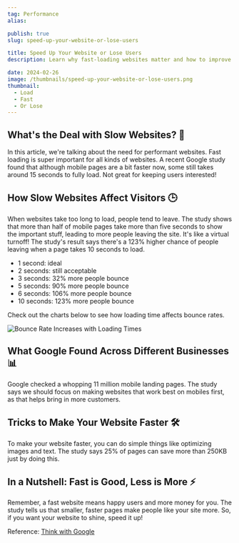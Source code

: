```yaml
---
tag: Performance
alias:

publish: true
slug: speed-up-your-website-or-lose-users

title: Speed Up Your Website or Lose Users
description: Learn why fast-loading websites matter and how to improve yours. Real-life examples and insights from a Google study on mobile page speed.

date: 2024-02-26
image: /thumbnails/speed-up-your-website-or-lose-users.png
thumbnail:
  - Load
  - Fast
  - Or Lose
---
```


## What's the Deal with Slow Websites? 🤔

In this article, we're talking about the need for performant websites. Fast loading is super important for all kinds of websites. A recent Google study found that although mobile pages are a bit faster now, some still takes around 15 seconds to fully load. Not great for keeping users interested!

## How Slow Websites Affect Visitors 🕒

When websites take too long to load, people tend to leave. The study shows that more than half of mobile pages take more than five seconds to show the important stuff, leading to more people leaving the site. It's like a virtual turnoff! The study's result says there's a 123% higher chance of people leaving when a page takes 10 seconds to load.


- 1 second: ideal
- 2 seconds: still acceptable
- 3 seconds: 32% more people bounce
- 5 seconds: 90% more people bounce
- 6 seconds: 106% more people bounce
- 10 seconds: 123% more people bounce


Check out the charts below to see how loading time affects bounce rates.

![Bounce Rate Increases with Loading Times](assets/mobile-page-speed-new-industry-benchmarks-01-01-download.jpg)



## What Google Found Across Different Businesses 📊

Google checked a whopping 11 million mobile landing pages. The study says we should focus on making websites that work best on mobiles first, as that helps bring in more customers.

## Tricks to Make Your Website Faster 🛠️

To make your website faster, you can do simple things like optimizing images and text. The study says 25% of pages can save more than 250KB just by doing this.

## In a Nutshell: Fast is Good, Less is More ⚡

Remember, a fast website means happy users and more money for you. The study tells us that smaller, faster pages make people like your site more. So, if you want your website to shine, speed it up!


Reference: [Think with Google](https://www.thinkwithgoogle.com/marketing-strategies/app-and-mobile/mobile-page-speed-new-industry-benchmarks/)